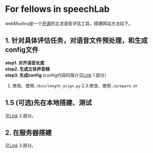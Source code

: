 # For fellows in speechLab
webMushra是一个[开源](https://github.com/audiolabs/webMUSHRA?tab=readme-ov-file)的主流语音评估工具，搭建网站方法如下。
## 1. 针对具体评估任务，对语音文件预处理，和生成config文件
**step1. 对齐语音长度**  
**step2. 生成立体声音频**  
**step3. 生成config** (config内容的简介见[Link](https://www.yuque.com/yuqueyonghu51dyc9/fmgn18/kfsq1dvool6b1iuv?singleDoc#![image](https://github.com/user-attachments/assets/977a14ac-0f46-49ff-bbac-2d6b64d990e8)) 1.部分）
1. 修改、使用`./bin/length_align.py` 2.3.修改、使用`./prepare.sh`
## 1.5 (可选)先在本地搭建、测试
见[Link](https://www.yuque.com/yuqueyonghu51dyc9/fmgn18/kfsq1dvool6b1iuv?singleDoc#![image](https://github.com/user-attachments/assets/561466d8-c576-49e8-83a8-80a3f99b5788)) 2.部分。
## 2. 在服务器搭建
见[Link](https://www.yuque.com/yuqueyonghu51dyc9/fmgn18/kfsq1dvool6b1iuv?singleDoc#![image](https://github.com/user-attachments/assets/561466d8-c576-49e8-83a8-80a3f99b5788)) 3.部分。


